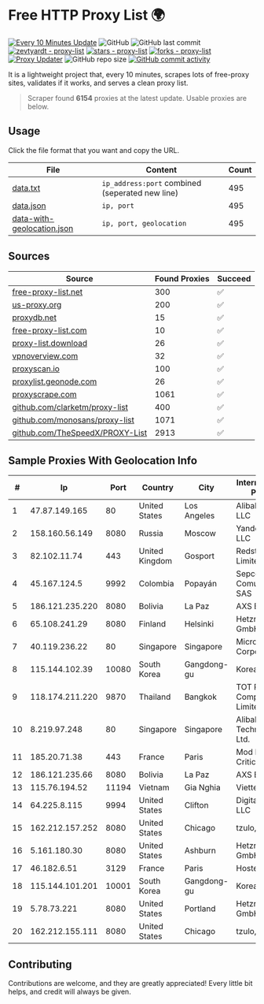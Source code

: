 
# Free HTTP Proxy List 🌍

[![Every 10 Minutes Update](https://github.com/mertguvencli/http-proxy-list/actions/workflows/main.yml/badge.svg?branch=main)](https://github.com/mertguvencli/http-proxy-list/actions/workflows/main.yml)
![GitHub](https://img.shields.io/github/license/mertguvencli/http-proxy-list)
![GitHub last commit](https://img.shields.io/github/last-commit/mertguvencli/http-proxy-list)
[![zevtyardt - proxy-list](https://img.shields.io/static/v1?label=zevtyardt&message=proxy-list&color=blue&logo=github)](https://github.com/zevtyardt/proxy-list "Go to GitHub repo")
[![stars - proxy-list](https://img.shields.io/github/stars/zevtyardt/proxy-list?style=social)](https://github.com/zevtyardt/proxy-list)
[![forks - proxy-list](https://img.shields.io/github/forks/zevtyardt/proxy-list?style=social)](https://github.com/zevtyardt/proxy-list)
[![Proxy Updater](https://github.com/zevtyardt/proxy-list/workflows/Proxy%20Updater/badge.svg)](https://github.com/zevtyardt/proxy-list/actions?query=workflow:"Proxy+Updater")
![GitHub repo size](https://img.shields.io/github/repo-size/zevtyardt/proxy-list)
[![GitHub commit activity](https://img.shields.io/github/commit-activity/m/zevtyardt/proxy-list?logo=commits)](https://github.com/zevtyardt/proxy-list/commits/main)

It is a lightweight project that, every 10 minutes, scrapes lots of free-proxy sites, validates if it works, and serves a clean proxy list.

> Scraper found **6154** proxies at the latest update. Usable proxies are below.

## Usage

Click the file format that you want and copy the URL.

|File|Content|Count|
|----|-------|-----|
|[data.txt](https://raw.githubusercontent.com/mertguvencli/http-proxy-list/main/proxy-list/data.txt)|`ip_address:port` combined (seperated new line)|495|
|[data.json](https://raw.githubusercontent.com/mertguvencli/http-proxy-list/main/proxy-list/data.json)|`ip, port`|495|
|[data-with-geolocation.json](https://raw.githubusercontent.com/mertguvencli/http-proxy-list/main/proxy-list/data-with-geolocation.json)|`ip, port, geolocation`|495|

## Sources

|Source|Found Proxies|Succeed|
|------|-------------|-------|
|[free-proxy-list.net](https://free-proxy-list.net)|300|✅|
|[us-proxy.org](https://www.us-proxy.org)|200|✅|
|[proxydb.net](http://proxydb.net)|15|✅|
|[free-proxy-list.com](https://free-proxy-list.com/?page=&port=&type%5B%5D=http&type%5B%5D=https&up_time=0&search=Search)|10|✅|
|[proxy-list.download](https://www.proxy-list.download/HTTP)|26|✅|
|[vpnoverview.com](https://vpnoverview.com/privacy/anonymous-browsing/free-proxy-servers)|32|✅|
|[proxyscan.io](https://www.proxyscan.io)|100|✅|
|[proxylist.geonode.com](https://proxylist.geonode.com/api/proxy-list?limit=300&page=1&sort_by=lastChecked&sort_type=desc&protocols=http,https)|26|✅|
|[proxyscrape.com](https://api.proxyscrape.com/v2/?request=displayproxies&protocol=http&timeout=10000&country=all&ssl=all&anonymity=all)|1061|✅|
|[github.com/clarketm/proxy-list](https://raw.githubusercontent.com/clarketm/proxy-list/master/proxy-list-raw.txt)|400|✅|
|[github.com/monosans/proxy-list](https://raw.githubusercontent.com/monosans/proxy-list/main/proxies/http.txt)|1071|✅|
|[github.com/TheSpeedX/PROXY-List](https://raw.githubusercontent.com/TheSpeedX/PROXY-List/master/http.txt)|2913|✅|


## Sample Proxies With Geolocation Info

|#|Ip|Port|Country|City|Internet Service Provider|
|-|--|----|-------|----|-------------------------|
|1|47.87.149.165|80|United States|Los Angeles|Alibaba.com LLC|
|2|158.160.56.149|8080|Russia|Moscow|Yandex.Cloud LLC|
|3|82.102.11.74|443|United Kingdom|Gosport|Redstation Limited|
|4|45.167.124.5|9992|Colombia|Popayán|Sepcom Comunicaciones SAS|
|5|186.121.235.220|8080|Bolivia|La Paz|AXS Bolivia S. A.|
|6|65.108.241.29|8080|Finland|Helsinki|Hetzner Online GmbH|
|7|40.119.236.22|80|Singapore|Singapore|Microsoft Corporation|
|8|115.144.102.39|10080|South Korea|Gangdong-gu|Korea Telecom|
|9|118.174.211.220|9870|Thailand|Bangkok|TOT Public Company Limited|
|10|8.219.97.248|80|Singapore|Singapore|Alibaba (US) Technology Co., Ltd.|
|11|185.20.71.38|443|France|Paris|Mod Mission Critical LLC|
|12|186.121.235.66|8080|Bolivia|La Paz|AXS Bolivia S. A.|
|13|115.76.194.52|11194|Vietnam|Gia Nghia|Viettel Group|
|14|64.225.8.115|9994|United States|Clifton|DigitalOcean, LLC|
|15|162.212.157.252|8080|United States|Chicago|tzulo, inc.|
|16|5.161.180.30|8080|United States|Ashburn|Hetzner Online GmbH|
|17|46.182.6.51|3129|France|Paris|Hosteur SAS|
|18|115.144.101.201|10001|South Korea|Gangdong-gu|Korea Telecom|
|19|5.78.73.221|8080|United States|Portland|Hetzner Online GmbH|
|20|162.212.155.111|8080|United States|Chicago|tzulo, inc.|



## Contributing

Contributions are welcome, and they are greatly appreciated! Every
little bit helps, and credit will always be given.

